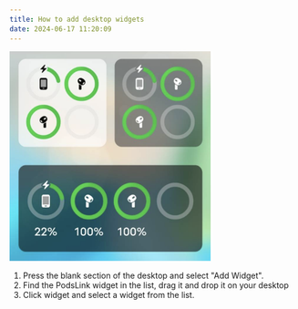 ```yaml
---
title: How to add desktop widgets
date: 2024-06-17 11:20:09
---
```

<img src="add_widgets/img.png" alt="" width="70%">

1. Press the blank section of the desktop and select "Add Widget".
2. Find the PodsLink widget in the list, drag it and drop it on your desktop
3. Click widget and select a widget from the list.
